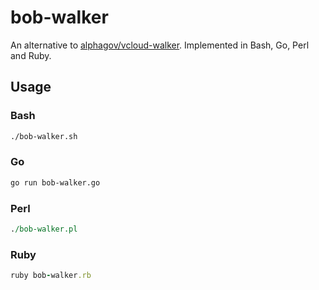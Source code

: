 # bob-walker

An alternative to [alphagov/vcloud-walker](https://github.com/alphagov/vcloud-walker). Implemented in Bash, Go, Perl and Ruby.

## Usage

### Bash

```sh
./bob-walker.sh
```

### Go

```sh
go run bob-walker.go
```

### Perl

```perl
./bob-walker.pl
```

### Ruby

```ruby
ruby bob-walker.rb
```
